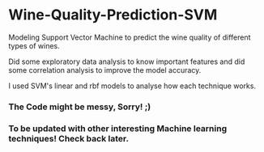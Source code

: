 # Wine-Quality-Prediction-SVM

Modeling Support Vector Machine to predict the wine quality of different types of wines.

Did some exploratory data analysis to know important features and did some correlation analysis to improve the model accuracy.

I used SVM's linear and rbf models to analyse how each technique works. 

### The Code might be messy, Sorry! ;) 

### To be updated with other interesting Machine learning techniques! Check back later.
